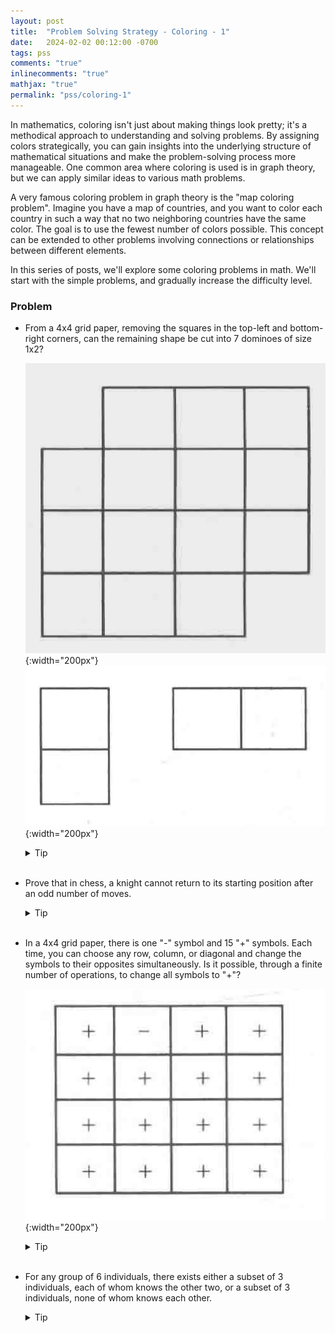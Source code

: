 ```yaml
---
layout: post
title:  "Problem Solving Strategy - Coloring - 1"
date:   2024-02-02 00:12:00 -0700
tags: pss
comments: "true"
inlinecomments: "true"
mathjax: "true"
permalink: "pss/coloring-1"
---
```

  In mathematics, coloring isn't just about making things look pretty; it's a methodical approach to understanding and solving problems. By assigning colors strategically, you can gain insights into the underlying structure of mathematical situations and make the problem-solving process more manageable. One common area where coloring is used is in graph theory, but we can apply similar ideas to various math problems.

  A very famous coloring problem in graph theory is the "map coloring problem". Imagine you have a map of countries, and you want to color each country in such a way that no two neighboring countries have the same color. The goal is to use the fewest number of colors possible. This concept can be extended to other problems involving connections or relationships between different elements.

  In this series of posts, we'll explore some coloring problems in math. We'll start with the simple problems, and gradually increase the difficulty level.

<!--more-->

### Problem
- From a 4x4 grid paper, removing the squares in the top-left and bottom-right corners, can the remaining shape be cut into 7 dominoes of size 1x2?

  ![img](/assets/pss_imgs/pss-coloring-1-2.png){:width="200px"}
  ![img](/assets/pss_imgs/pss-coloring-1-1.png){:width="200px"}

  <details>
    <summary>Tip</summary>
    Color the grid with two colors.
  </details>
  <br />

- Prove that in chess, a knight cannot return to its starting position after an odd number of moves.
  <details>
    <summary>Tip</summary>
    Color the chessboard with two colors.
  </details>
  <br />

- In a 4x4 grid paper, there is one "-" symbol and 15 "+" symbols. Each time, you can choose any row, column, or diagonal and change the symbols to their opposites simultaneously. Is it possible, through a finite number of operations, to change all symbols to "+"?

  ![img](/assets/pss_imgs/pss-coloring-1-3.png){:width="200px"}

  <details>
    <summary>Tip</summary>
    Color the grid with two black and white squares, keep the number of "-" symbols always be odd in the black squares.
  </details>
  <br />

- For any group of 6 individuals, there exists either a subset of 3 individuals, each of whom knows the other two, or a subset of 3 individuals, none of whom knows each other.

  <details>
    <summary>Tip</summary>
    Coloring, plus pigeonhole principle.
  </details>
  <br />


